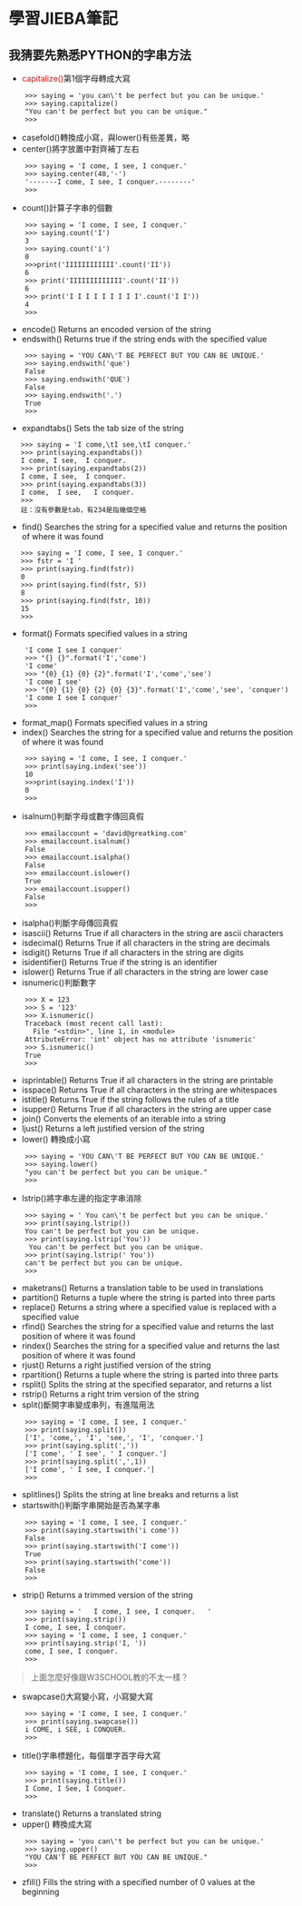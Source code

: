 # 學習JIEBA筆記
## 我猜要先熟悉PYTHON的字串方法
* <span style="color:red">capitalize()</span>第1個字母轉成大寫
```
    >>> saying = 'you can\'t be perfect but you can be unique.'
    >>> saying.capitalize()
    "You can't be perfect but you can be unique."
    >>>
```
* casefold()轉換成小寫，與lower()有些差異，略
* center()將字放置中對齊補丁左右
```
    >>> saying = 'I come, I see, I conquer.'
    >>> saying.center(40,'-')
    '-------I come, I see, I conquer.--------'
    >>>
```
* count()計算子字串的個數
```
    >>> saying = 'I come, I see, I conquer.'
    >>> saying.count('I')                   
    3
    >>> saying.count('i')
    0
    >>>print('IIIIIIIIIIII'.count('II'))
    6
    >>> print('IIIIIIIIIIIII'.count('II'))
    6
    >>> print('I I I I I I I I I'.count('I I'))
    4
    >>>
```
* encode()	Returns an encoded version of the string
* endswith()	Returns true if the string ends with the specified value
```
    >>> saying = 'YOU CAN\'T BE PERFECT BUT YOU CAN BE UNIQUE.'
    >>> saying.endswith('que')
    False
    >>> saying.endswith('QUE') 
    False
    >>> saying.endswith('.')   
    True
    >>>
```
* expandtabs()	Sets the tab size of the string
 ```
    >>> saying = 'I come,\tI see,\tI conquer.'
    >>> print(saying.expandtabs())
    I come, I see,  I conquer.
    >>> print(saying.expandtabs(2))
    I come, I see,  I conquer.
    >>> print(saying.expandtabs(3))
    I come,  I see,   I conquer.
    >>>
    註：沒有參數是tab，有234是指幾個空格
```
* find()	Searches the string for a specified value and returns the position of where it was found
 ```
    >>> saying = 'I come, I see, I conquer.'
    >>> fstr = 'I '
    >>> print(saying.find(fstr))
    0
    >>> print(saying.find(fstr, 5))
    8
    >>> print(saying.find(fstr, 10))
    15
    >>>
```
* format()	Formats specified values in a string
```
    'I come I see I conquer'
    >>> "{} {}".format('I','come')
    'I come'
    >>> "{0} {1} {0} {2}".format('I','come','see')
    'I come I see'
    >>> "{0} {1} {0} {2} {0} {3}".format('I','come','see', 'conquer')
    'I come I see I conquer'
    >>>
```
* format_map()	Formats specified values in a string
* index()	Searches the string for a specified value and returns the position of where it was found
```
    >>> saying = 'I come, I see, I conquer.'
    >>> print(saying.index('see'))
    10
    >>>print(saying.index('I'))
    0
    >>>
```
* isalnum()判斷字母或數字傳回真假
```
    >>> emailaccount = 'david@greatking.com'
    >>> emailaccount.isalnum()
    False
    >>> emailaccount.isalpha() 
    False
    >>> emailaccount.islower() 
    True
    >>> emailaccount.isupper()
    False
    >>>
```
* isalpha()判斷字母傳回真假
* isascii()	Returns True if all characters in the string are ascii characters
* isdecimal()	Returns True if all characters in the string are decimals
* isdigit()	Returns True if all characters in the string are digits
* isidentifier()	Returns True if the string is an identifier
* islower()	Returns True if all characters in the string are lower case
* isnumeric()判斷數字
```
    >>> X = 123
    >>> S = '123'
    >>> X.isnumeric()
    Traceback (most recent call last):
      File "<stdin>", line 1, in <module>
    AttributeError: 'int' object has no attribute 'isnumeric'
    >>> S.isnumeric()
    True
    >>>
```
* isprintable()	Returns True if all characters in the string are printable
* isspace()	Returns True if all characters in the string are whitespaces
* istitle()	Returns True if the string follows the rules of a title
* isupper()	Returns True if all characters in the string are upper case
* join()	Converts the elements of an iterable into a string
* ljust()	Returns a left justified version of the string
* lower() 轉換成小寫
```
    >>> saying = 'YOU CAN\'T BE PERFECT BUT YOU CAN BE UNIQUE.'
    >>> saying.lower()
    "you can't be perfect but you can be unique."
    >>>
```
* lstrip()將字串左邊的指定字串消除
```
    >>> saying = ' You can\'t be perfect but you can be unique.'
    >>> print(saying.lstrip()) 
    You can't be perfect but you can be unique.
    >>> print(saying.lstrip('You'))
     You can't be perfect but you can be unique.
    >>> print(saying.lstrip(' You'))
    can't be perfect but you can be unique.
    >>>
```
* maketrans()	Returns a translation table to be used in translations
* partition()	Returns a tuple where the string is parted into three parts
* replace()	Returns a string where a specified value is replaced with a specified value
* rfind()	Searches the string for a specified value and returns the last position of where it was found
* rindex()	Searches the string for a specified value and returns the last position of where it was found
* rjust()	Returns a right justified version of the string
* rpartition()	Returns a tuple where the string is parted into three parts
* rsplit()	Splits the string at the specified separator, and returns a list
* rstrip()	Returns a right trim version of the string
* split()斷開字串變成串列，有進階用法
```
    >>> saying = 'I come, I see, I conquer.'                                    
    >>> print(saying.split())
    ['I', 'come,', 'I', 'see,', 'I', 'conquer.']
    >>> print(saying.split(','))
    ['I come', ' I see', ' I conquer.']
    >>> print(saying.split(',',1))
    ['I come', ' I see, I conquer.']
    >>>
```
* splitlines()	Splits the string at line breaks and returns a list
* startswith()判斷字串開始是否為某字串
```
    >>> saying = 'I come, I see, I conquer.'
    >>> print(saying.startswith('i come'))
    False
    >>> print(saying.startswith('I come')) 
    True
    >>> print(saying.startswith('come'))   
    False
    >>>
```
* strip()	Returns a trimmed version of the string
```
    >>> saying = '   I come, I see, I conquer.   '
    >>> print(saying.strip())
    I come, I see, I conquer.
    >>> saying = 'I come, I see, I conquer.'
    >>> print(saying.strip('I, '))
    come, I see, I conquer.
    >>>
```
> 上面怎麼好像跟W3SCHOOL教的不太一樣？
* swapcase()大寫變小寫，小寫變大寫
```
    >>> saying = 'I come, I see, I conquer.'
    >>> print(saying.swapcase())
    i COME, i SEE, i CONQUER.
    >>>
```
* title()字串標題化，每個單字首字母大寫
```
    >>> saying = 'I come, I see, I conquer.'
    >>> print(saying.title())
    I Come, I See, I Conquer.
    >>>
```
* translate()	Returns a translated string
* upper()	轉換成大寫
```
    >>> saying = 'you can\'t be perfect but you can be unique.'
    >>> saying.upper()
    "YOU CAN'T BE PERFECT BUT YOU CAN BE UNIQUE."
    >>>
```
* zfill()	Fills the string with a specified number of 0 values at the beginning

